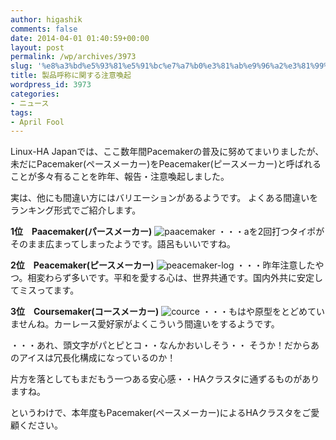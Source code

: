```yaml
---
author: higashik
comments: false
date: 2014-04-01 01:40:59+00:00
layout: post
permalink: /wp/archives/3973
slug: '%e8%a3%bd%e5%93%81%e5%91%bc%e7%a7%b0%e3%81%ab%e9%96%a2%e3%81%99%e3%82%8b%e6%b3%a8%e6%84%8f%e5%96%9a%e8%b5%b7'
title: 製品呼称に関する注意喚起
wordpress_id: 3973
categories:
- ニュース
tags:
- April Fool
---
```


Linux-HA Japanでは、ここ数年間Pacemakerの普及に努めてまいりましたが、未だにPacemaker(ペースメーカー)をPeacemaker(ピースメーカー)と呼ばれることが多々有ることを昨年、報告・注意喚起しました。

実は、他にも間違い方にはバリエーションがあるようです。
よくある間違いをランキング形式でご紹介します。

**1位　Paacemaker(パースメーカー)**
![paacemaker](/assets/images/wp-content/paacemaker.jpg)
・・・aを2回打つタイポがそのまま広まってしまったようです。語呂もいいですね。

**2位　Peacemaker(ピースメーカー)**
![peacemaker-log](/assets/images/wp-content/peacemaker-log.png)
・・・昨年注意したやつ。相変わらず多いです。平和を愛する心は、世界共通です。国内外共に安定してミスってます。

**3位　Coursemaker(コースメーカー)**
![cource](/assets/images/wp-content/cource.jpg)
・・・もはや原型をとどめていませんね。カーレース愛好家がよくこういう間違いをするようです。


・・・あれ、頭文字がパとピとコ・・なんかおいしそう・・
そうか！だからあのアイスは冗長化構成になっているのか！

片方を落としてもまだもう一つある安心感・・HAクラスタに通ずるものがありますね。


というわけで、本年度もPacemaker(ペースメーカー)によるHAクラスタをご愛顧ください。

